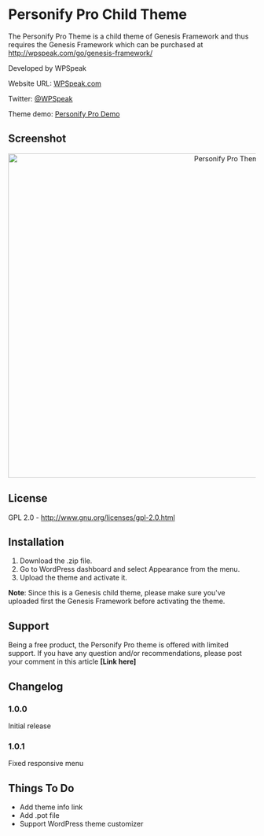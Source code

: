 Personify Pro Child Theme
============

The Personify Pro Theme is a child theme of Genesis Framework and thus requires the Genesis Framework which can be purchased at <a href="http://wpspeak.com/go/genesis-framework/" target="_blank">http://wpspeak.com/go/genesis-framework/</a>

Developed by WPSpeak

Website URL: <a href="http://wpspeak.com/" target="_blank">WPSpeak.com</a>

Twitter: <a href="https://twitter.com/wpspeak" target="_blank">@WPSpeak</a>

Theme demo: <a href="http://demo.wpspeak.com/personify/" target="_blank">Personify Pro Demo</a>

<h2>Screenshot</h2>

<center><img  src="https://raw.githubusercontent.com/wpspeak/personify-pro/master/screenshot.png" alt="Personify Pro Theme" width="880" height="660" /></center>

<h2>License</h2>

GPL 2.0 - http://www.gnu.org/licenses/gpl-2.0.html

<h2>Installation</h2>

1. Download the .zip file.
2. Go to WordPress dashboard and select Appearance from the menu.
3. Upload the theme and activate it.

<b>Note</b>: Since this is a Genesis child theme, please make sure you've uploaded first the Genesis Framework before activating the theme.

<h2>Support</h2>

Being a free product, the Personify Pro theme is offered with limited support. If you have any question and/or recommendations, please post your comment in this article <b>[Link here]</b>

<h2>Changelog</h2>

<h3>1.0.0</h3>
Initial release

<h3>1.0.1</h3>
Fixed responsive menu

<h2>Things To Do</h2>
<ul>
  <li>Add theme info link</li>
  <li>Add .pot file</li>
  <li>Support WordPress theme customizer</li>
</ul>
